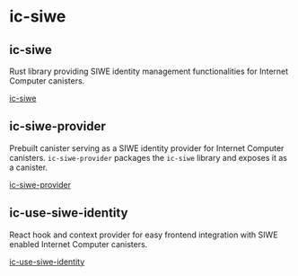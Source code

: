 # ic-siwe

## ic-siwe

Rust library providing SIWE identity management functionalities for Internet Computer canisters.

[ic-siwe](packages/ic_siwe/README.md)

## ic-siwe-provider

Prebuilt canister serving as a SIWE identity provider for Internet Computer canisters. `ic-siwe-provider` packages the `ic-siwe` library and exposes it as a canister.

[ic-siwe-provider](packages/ic_siwe_provider/README.md)

## ic-use-siwe-identity

React hook and context provider for easy frontend integration with SIWE enabled Internet Computer canisters.

[ic-use-siwe-identity](packages/ic-use-siwe-identity/README.md)
